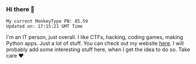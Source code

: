 ### Hi there 👋
<!-- PB START -->
```
My current MonkeyType PB: 85.59
Updated on: 17:15:21 GMT Time
```
<!-- PB END -->
I'm an IT person, just overall. I like CTFs, hacking, coding games, making Python apps. Just a lot of stuff.
You can check out my website [here](https://skill3472.github.io/).
I will probably add some interesting stuff here, when I get the idea to do so. Take care ❤️
